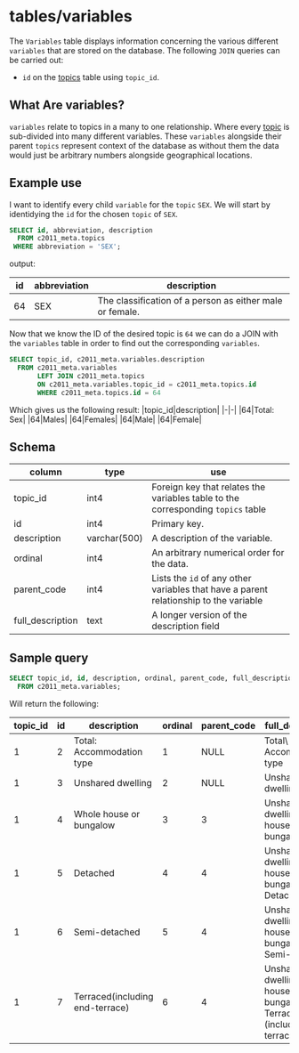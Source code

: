 # tables/variables

The `Variables` table displays information concerning the various different `variables` that are stored on the database.
The following `JOIN` queries can be carried out:

- `id` on the [topics](topics.md) table using `topic_id`.

## What Are variables?

`variables` relate to topics in a many to one relationship. Where every [topic](topics.md) is sub-divided into many different variables. These `variables` alongside their parent `topics` represent context of the database as without them the data would just be arbitrary numbers alongside geographical locations.

## Example use

I want to identify every child `variable` for the `topic` `SEX`. We will start by identidying the `id` for the chosen `topic` of `SEX`.

```sql
SELECT id, abbreviation, description  
  FROM c2011_meta.topics 
 WHERE abbreviation = 'SEX';
```

output:

|id|abbreviation|description|
|-|-|-|
|64|SEX|The classification of a person as either male or female.|

Now that we know the ID of the desired topic is `64` we can do a JOIN with the `variables` table in order to find out the corresponding `variables`.

```sql
SELECT topic_id, c2011_meta.variables.description 
  FROM c2011_meta.variables 
       LEFT JOIN c2011_meta.topics
       ON c2011_meta.variables.topic_id = c2011_meta.topics.id
       WHERE c2011_meta.topics.id = 64
```

Which gives us the following result:
|topic_id|description|
|-|-|
|64|Total: Sex|
|64|Males|
|64|Females|
|64|Male|
|64|Female|
## Schema

|column|type|use|
|-|-|-|
|topic_id|int4|Foreign key that relates the variables table to the corresponding `topics` table|
|id|int4|Primary key.|
|description|varchar(500)|A description of the variable.|
|ordinal|int4|An arbitrary numerical order for the data.|
|parent_code|int4|Lists the `id` of any other variables that have a parent relationship to the variable|
|full_description|text|A longer version of the description field|


## Sample query

```sql
SELECT topic_id, id, description, ordinal, parent_code, full_description 
  FROM c2011_meta.variables;
```

Will return the following:

|topic_id|id|description|ordinal|parent_code|full_description|
|-|-|-|-|-|-|
|1|2|Total: Accommodation type|1|NULL|Total\ Accommodation type|
|1|3|Unshared dwelling|2|NULL|Unshared dwelling|
|1|4|Whole house or bungalow|3|3|Unshared dwelling\ Whole house or bungalow|
|1|5|Detached|4|4|Unshared dwelling\ Whole house or bungalow\ Detached|
|1|6|Semi-detached|5|4|Unshared dwelling\ Whole house or bungalow\ Semi-detached|
|1|7|Terraced(including end-terrace)|6|4|Unshared dwelling\ Whole house or bungalow\ Terraced (including end-terrace)|
